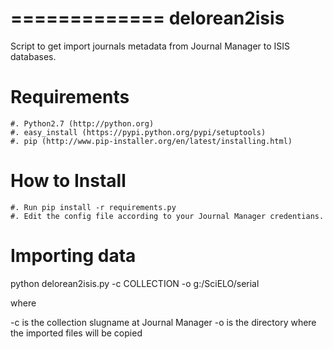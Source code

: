 =============
delorean2isis
=============

Script to get import journals metadata from Journal Manager to ISIS databases.


Requirements
============

    #. Python2.7 (http://python.org)
    #. easy_install (https://pypi.python.org/pypi/setuptools)
    #. pip (http://www.pip-installer.org/en/latest/installing.html)
        
How to Install
==============

    #. Run pip install -r requirements.py
    #. Edit the config file according to your Journal Manager credentians.

Importing data
==============

python delorean2isis.py -c COLLECTION -o g:/SciELO/serial

where

-c is the collection slugname at Journal Manager
-o is the directory where the imported files will be copied